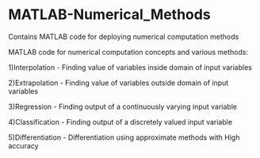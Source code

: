 # MATLAB-Numerical_Methods
Contains MATLAB code for deploying numerical computation methods

MATLAB code for numerical computation concepts and various methods:

1)Interpolation - Finding value of variables inside domain of input variables

2)Extrapolation - Finding value of variables outside domain of input variables

3)Regression - Finding output of a continuously varying input variable

4)Classification - Finding output of a discretely valued input variable

5)Differentiation - Differentiation using approximate methods with High accuracy
